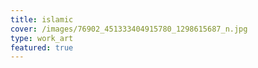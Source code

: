 ```yaml
---
title: islamic
cover: /images/76902_451333404915780_1298615687_n.jpg
type: work_art
featured: true
---
```


